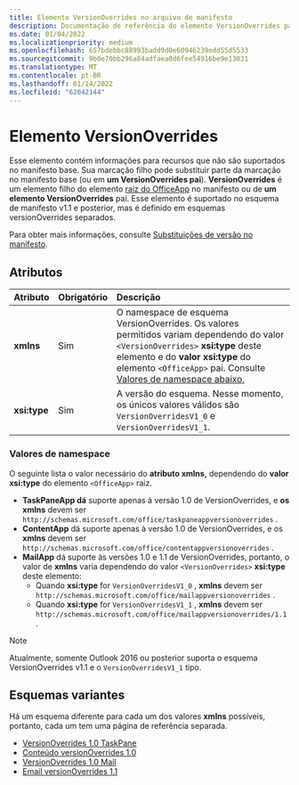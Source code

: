 ```yaml
---
title: Elemento VersionOverrides no arquivo de manifesto
description: Documentação de referência do elemento VersionOverrides para Office arquivos XML (manifesto de complementos).
ms.date: 01/04/2022
ms.localizationpriority: medium
ms.openlocfilehash: 657bdebbc88993badd9d0e60946239edd55d5533
ms.sourcegitcommit: 9b0e70bb296a84adfaea0d6fee54916be9e13031
ms.translationtype: MT
ms.contentlocale: pt-BR
ms.lasthandoff: 01/14/2022
ms.locfileid: "62042144"
---
```

# <a name="versionoverrides-element"></a>Elemento VersionOverrides

Esse elemento contém informações para recursos que não são suportados no manifesto base. Sua marcação filho pode substituir parte da marcação no manifesto base (ou em **um VersionOverrides pai**). **VersionOverrides** é um elemento filho do elemento [raiz do OfficeApp](officeapp.md) no manifesto ou de **um elemento VersionOverrides** pai. Esse elemento é suportado no esquema de manifesto v1.1 e posterior, mas é definido em esquemas versionOverrides separados.

Para obter mais informações, consulte [Substituições de versão no manifesto](../../develop/add-in-manifests.md#version-overrides-in-the-manifest).

## <a name="attributes"></a>Atributos

|  Atributo  |  Obrigatório  |  Descrição  |
|:-----|:-----|:-----|
|  **xmlns**       |  Sim  |  O namespace de esquema VersionOverrides. Os valores permitidos variam dependendo do valor `<VersionOverrides>` **xsi:type** deste elemento e do **valor xsi:type** do elemento `<OfficeApp>` pai. Consulte [Valores de namespace abaixo.](#namespace-values)|
|  **xsi:type**  |  Sim  | A versão do esquema. Nesse momento, os únicos valores válidos são `VersionOverridesV1_0` e `VersionOverridesV1_1`. |

### <a name="namespace-values"></a>Valores de namespace

O seguinte lista o valor necessário do **atributo xmlns,** dependendo do **valor xsi:type** do elemento `<OfficeApp>` raiz.

- **TaskPaneApp dá** suporte apenas à versão 1.0 de VersionOverrides, e **os xmlns** devem ser `http://schemas.microsoft.com/office/taskpaneappversionoverrides` .
- **ContentApp** dá suporte apenas à versão 1.0 de VersionOverrides, e os **xmlns** devem ser `http://schemas.microsoft.com/office/contentappversionoverrides` .
- **MailApp** dá suporte às versões 1.0 e 1.1 de VersionOverrides, portanto, o valor de **xmlns** varia dependendo do valor `<VersionOverrides>` **xsi:type** deste elemento:
  - Quando **xsi:type** for `VersionOverridesV1_0` , **xmlns** devem ser `http://schemas.microsoft.com/office/mailappversionoverrides` .
  - Quando **xsi:type** for `VersionOverridesV1_1` , **xmlns** devem ser `http://schemas.microsoft.com/office/mailappversionoverrides/1.1` .

> [!NOTE]
> Atualmente, somente Outlook 2016 ou posterior suporta o esquema VersionOverrides v1.1 e o `VersionOverridesV1_1` tipo.

## <a name="variant-schemas"></a>Esquemas variantes

Há um esquema diferente para cada um dos valores **xmlns** possíveis, portanto, cada um tem uma página de referência separada.

- [VersionOverrides 1.0 TaskPane](versionoverrides-1-0-taskpane.md)
- [Conteúdo versionOverrides 1.0](versionoverrides-1-0-content.md)
- [VersionOverrides 1.0 Mail](versionoverrides-1-0-mail.md)
- [Email versionOverrides 1.1](versionoverrides-1-1-mail.md)
